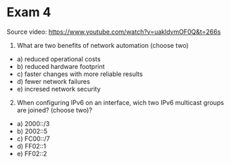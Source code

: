 # Exam 4 

Source video: https://www.youtube.com/watch?v=uakldvmOF0Q&t=266s


1. What are two benefits of network automation (choose two)

* a) reduced operational costs
* b) reduced hardware footprint
* c) faster changes with more reliable results
* d) fewer network failures
* e) incresed network security 

2. When configuring IPv6 on an interface, wich two IPv6 multicast groups are joined? (choose two)?

* a) 2000::/3
* b) 2002::5
* c) FC00::/7
* d) FF02::1
* e) FF02::2
